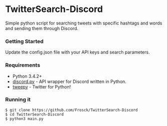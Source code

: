 # TwitterSearch-Discord

Simple python script for searching tweets with specific hashtags and words and sending them through Discord.

### Getting Started

Update the config.json file with your API keys and search parameters.

### Requirements
* Python 3.4.2+
* [discord.py](https://github.com/Rapptz/discord.py) - API wrapper for Discord written in Python.
* [tweepy](https://github.com/tweepy/tweepy) - Twitter for Python!

### Running it
```
$ git clone https://github.com/Frosck/TwitterSearch-Discord
$ cd TwitterSearch-Discord
$ python3 main.py
```
